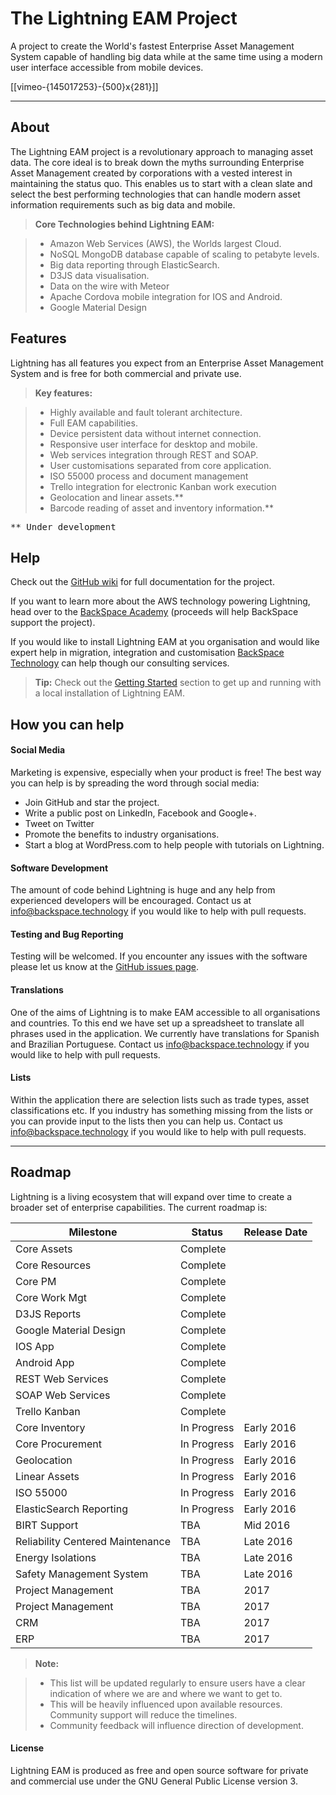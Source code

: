 The Lightning EAM Project
===================


A project to create the World's fastest Enterprise Asset Management System capable of handling big data while at the same time using a modern user interface accessible from mobile devices.


[[vimeo-{145017253}-{500}x{281}]]

----------


About
-------------

The Lightning EAM project is a revolutionary approach to managing asset data. The core ideal is to break down the myths surrounding Enterprise Asset Management created by corporations with a vested interest in maintaining the status quo. This enables us to start with a clean slate and select the best performing technologies that can handle modern asset information requirements such as big data and mobile.


> **Core Technologies behind Lightning EAM:**

> - Amazon Web Services (AWS), the Worlds largest Cloud.
> - NoSQL MongoDB database capable of scaling to petabyte levels.
> - Big data reporting through ElasticSearch.
> - D3JS data visualisation.
> - Data on the wire with Meteor
> - Apache Cordova mobile integration for IOS and Android.
> - Google Material Design



Features
-------------


Lightning has all features you expect from an Enterprise Asset Management System and is free for both commercial and private use.

> **Key features:**

> - Highly available and fault tolerant architecture.
> - Full EAM capabilities.
> - Device persistent data without internet connection.
> - Responsive user interface for desktop and mobile.
> - Web services integration through REST and SOAP.
> - User customisations separated from core application.
> - ISO 55000 process and document management
> - Trello integration for electronic Kanban work execution
> - Geolocation and linear assets.**
> - Barcode reading of asset and inventory information.**

<kbd> ** Under development</kbd>

Help
-------------

Check out the [GitHub wiki][8fe9c783] for full documentation for the project.

  [8fe9c783]: https://github.com/BackSpaceTech/lightning-eam/wiki "Lightning EAM Wiki"

If you want to learn more about the AWS technology powering Lightning, head over to the [BackSpace Academy](http://backspace.academy/) (proceeds will help BackSpace support the project).

If you would like to install Lightning EAM at you organisation and would like expert help in migration, integration and customisation [BackSpace Technology](http://backspace.technology/) can help though our consulting services.

> **Tip:** Check out the [Getting Started](https://github.com/BackSpaceTech/lightning-eam/wiki/Getting-Started) section to get up and running with a local installation of Lightning EAM.

How you can help
-------------

#### Social Media

Marketing is expensive, especially when your product is free! The best way you can help is by spreading the word through social media:
- Join GitHub and star the project.
- Write a public post on LinkedIn, Facebook and Google+.
- Tweet on Twitter
- Promote the benefits to industry organisations.
- Start a blog at WordPress.com to help people with tutorials on Lightning.

#### Software Development

The amount of code behind Lightning is huge and any help from experienced developers will be encouraged. Contact us at info@backspace.technology if you would like to help with pull requests.

#### Testing and Bug Reporting

Testing will be welcomed. If you encounter any issues with the software please let us know at the [GitHub issues page](https://github.com/BackSpaceTech/lightning-eam/issues).

#### Translations

One of the aims of Lightning is to make EAM accessible to all organisations and countries. To this end we have set up a spreadsheet to translate all phrases used in the application. We currently have translations for Spanish and Brazilian Portuguese. Contact us info@backspace.technology if you would like to help with pull requests.

#### Lists

Within the application there are selection lists such as trade types, asset classifications etc. If you industry has something missing from the lists or you can provide input to the lists then you can help us. Contact us info@backspace.technology if you would like to help with pull requests.


----------


Roadmap
-------------------



Lightning is a living ecosystem that will expand over time to create a broader set of enterprise capabilities. The current roadmap is:

|Milestone  |  Status  |  Release Date  |
|---|---|---|
|Core Assets  |  Complete  |    |
|Core Resources  |  Complete  |  |
|Core PM  |  Complete  |   |
|Core Work Mgt  |  Complete  |    |
|D3JS Reports  |  Complete  |    |
|Google Material Design  |  Complete  |  |
|IOS App  |  Complete  |    |
|Android App  |  Complete  |    |
|REST Web Services  |  Complete  |    |
|SOAP Web Services  |  Complete  |    |
|Trello Kanban  |  Complete  |  |
|Core Inventory  |  In Progress  |  Early 2016  |
|Core Procurement  |  In Progress  |  Early 2016  |
|Geolocation  |  In Progress  |  Early 2016  |
|Linear Assets  |  In Progress  |  Early 2016  |
|ISO 55000  |  In Progress  |  Early 2016  |
|ElasticSearch Reporting  |  In Progress  |  Early 2016  |
|BIRT Support  |  TBA |  Mid 2016  |
|Reliability Centered Maintenance  |  TBA  |  Late 2016  |
|Energy Isolations  |  TBA  |  Late 2016  |
|Safety Management System  |  TBA  |  Late 2016  |
|Project Management  |  TBA  |  2017  |
|Project Management  |  TBA  |  2017  |
|CRM  |  TBA  |  2017  |
|ERP  |  TBA  |  2017  |


> **Note:**

> - This list will be updated regularly to ensure users have a clear indication of where we are and where we want to get to.
> - This will be heavily influenced upon available resources. Community support will reduce the timelines.
> - Community feedback will influence direction of development.

#### License

Lightning EAM is produced as free and open source software for private and commercial use under the GNU General Public License version 3.
